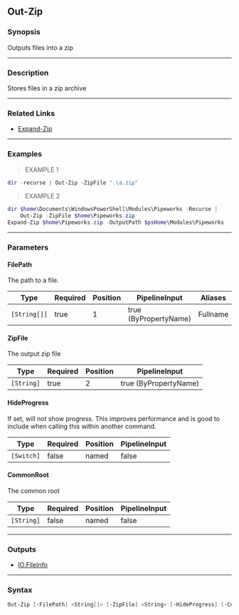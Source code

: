 Out-Zip
-------

### Synopsis
Outputs files into a zip

---

### Description

Stores files in a zip archive

---

### Related Links
* [Expand-Zip](Expand-Zip)

---

### Examples
> EXAMPLE 1

```PowerShell
dir -recurse | Out-Zip -ZipFile ".\a.zip"
```
> EXAMPLE 2

```PowerShell
dir $home\Documents\WindowsPowerShell\Modules\Pipeworks -Recurse | 
    Out-Zip -ZipFile $home\Pipeworks.zip        
Expand-Zip $home\Pipeworks.zip -OutputPath $psHome\Modules\Pipeworks
```

---

### Parameters
#### **FilePath**
The path to a file.

|Type        |Required|Position|PipelineInput        |Aliases |
|------------|--------|--------|---------------------|--------|
|`[String[]]`|true    |1       |true (ByPropertyName)|Fullname|

#### **ZipFile**
The output zip file

|Type      |Required|Position|PipelineInput        |
|----------|--------|--------|---------------------|
|`[String]`|true    |2       |true (ByPropertyName)|

#### **HideProgress**
If set, will not show progress.  This improves performance and is good to include when calling this within another command.

|Type      |Required|Position|PipelineInput|
|----------|--------|--------|-------------|
|`[Switch]`|false   |named   |false        |

#### **CommonRoot**
The common root

|Type      |Required|Position|PipelineInput|
|----------|--------|--------|-------------|
|`[String]`|false   |named   |false        |

---

### Outputs
* [IO.FileInfo](https://learn.microsoft.com/en-us/dotnet/api/System.IO.FileInfo)

---

### Syntax
```PowerShell
Out-Zip [-FilePath] <String[]> [-ZipFile] <String> [-HideProgress] [-CommonRoot <String>] [<CommonParameters>]
```

